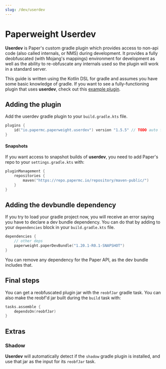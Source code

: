 ```yaml
---
slug: /dev/userdev
---
```


# Paperweight Userdev

**Userdev** is Paper's custom gradle plugin which provides access to non-api code (also called internals, or NMS)
during development. It provides a fully deobfuscated (with Mojang's mappings) environment for development
as well as the ability to re-obfuscate any internals used so the plugin will work in a standard server.

This guide is written using the Kotlin DSL for gradle and assumes you have some basic knowledge of gradle.
If you want to see a fully-functioning plugin that uses **userdev**,
check out this [example plugin](https://github.com/PaperMC/paperweight-test-plugin).


## Adding the plugin
Add the userdev gradle plugin to your `build.gradle.kts` file.
```kotlin
plugins {
    id("io.papermc.paperweight.userdev") version "1.5.5" // TODO auto fetch latest version
}
```

#### Snapshots
If you want access to snapshot builds of **userdev**, you need to add Paper's repo to your
`settings.gradle.kts` with:
```kotlin
pluginManagement {
    repositories {
        maven("https://repo.papermc.io/repository/maven-public/")
    }
}
```

## Adding the devbundle dependency
If you try to load your gradle project now, you will receive an error saying you have to declare
a dev bundle dependency. You can do that by adding to your `dependencies` block in your `build.gradle.kts`
file.

```kotlin
dependencies {
    // other deps
    paperweight.paperDevBundle("1.20.1-R0.1-SNAPSHOT")
}
```

You can remove any dependency for the Paper API, as the dev bundle includes that.

## Final steps
You can get a reobfuscated plugin jar with the `reobfJar` gradle task. You can also
make the reobf'd jar built during the `build` task with:
```kotlin
tasks.assemble {
    dependsOn(reobfJar)
}
```

## Extras
### Shadow
**Userdev** will automatically detect if the `shadow` gradle plugin is installed, and use that jar
as the input for its `reobfJar` task.

